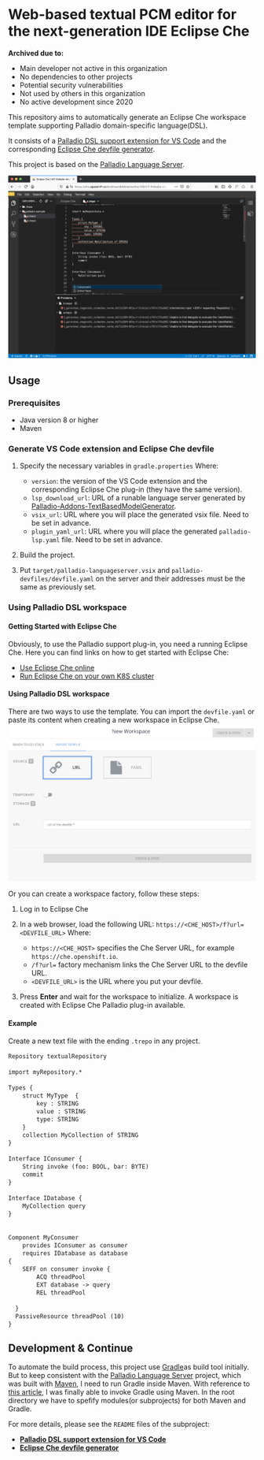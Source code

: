 # Web-based textual PCM editor for the next-generation IDE Eclipse Che


**Archived due to:**
- Main developer not active in this organization
- No dependencies to other projects
- Potential security vulnerabilities
- Not used by others in this organization
- No active development since 2020



This repository aims to automatically generate an Eclipse Che workspace template supporting Palladio domain-specific language(DSL).

It consists of a [Palladio DSL support extension for VS Code](./vscode-palladio) and the corresponding [Eclipse Che devfile generator](./palladio-devfiles).

This project is based on the [Palladio Language Server](https://github.com/PalladioSimulator/Palladio-Addons-TextBasedModelGenerator).

![](https://raw.githubusercontent.com/merlinz165/Palladio-Editors-VSCode-Assets/master/images/che-final.png)

## Usage

### Prerequisites
* Java version 8 or higher
* Maven

### Generate VS Code extension and Eclipse Che devfile

1. Specify the necessary variables in `gradle.properties`
Where:
    - `version`: the version of the VS Code extension and the corresponding Eclipse Che plug-in (they have the same version).
    - `lsp_download_url`: URL of a runable language server generated by [Palladio-Addons-TextBasedModelGenerator](https://github.com/PalladioSimulator/Palladio-Addons-TextBasedModelGenerator).
    - `vsix_url`: URL where you will place the generated vsix file. Need to be set in advance.
    - `plugin_yaml_url`: URL where you will place the generated `palladio-lsp.yaml` file. Need to be set in advance.

2. Build the project.
3. Put `target/palladio-languageserver.vsix` and `palladio-devfiles/devfile.yaml` on the server and their addresses must be the same as previously set.


### Using Palladio DSL workspace

#### Getting Started with Eclipse Che

Obviously, to use the Palladio support plug-in, you need a running Eclipse Che. Here you can find links on how to get started with Eclipse Che:

* [Use Eclipse Che online](https://www.eclipse.org/che/getting-started/cloud/)
* [Run Eclipse Che on your own K8S cluster](https://www.eclipse.org/che/docs/che-7/che-quick-starts/)

#### Using Palladio DSL workspace

There are two ways to use the template. You can import the `devfile.yaml` or paste its content when creating a new workspace in Eclipse Che.
![](https://raw.githubusercontent.com/merlinz165/Palladio-Editors-VSCode-Assets/master/images/create_new_wksp.png)

Or you can create a workspace factory, follow these steps:

1. Log in to Eclipse Che
2. In a web browser, load the following URL:
`https://<CHE_HOST>/f?url=<DEVFILE_URL>`
Where:
    - `https://<CHE_HOST>` specifies the Che Server URL, for example `https://che.openshift.io`.
    - `/f?url=` factory mechanism links the Che Server URL to the devfile URL.
    - `<DEVFILE_URL>` is the URL where you put your devfile.

3. Press **Enter** and wait for the workspace to initialize.
A workspace is created with Eclipse Che Palladio plug-in available.

#### Example

Create a new text file with the ending `.trepo` in any project.

``` Smalltalk
Repository textualRepository

import myRepository.*

Types {
    struct MyType  {
        key : STRING
        value : STRING
        type: STRING
    }
    collection MyCollection of STRING
}

Interface IConsumer {
    String invoke (foo: BOOL, bar: BYTE)
    commit
}

Interface IDatabase {
    MyCollection query
}


Component MyConsumer
    provides IConsumer as consumer
    requires IDatabase as database
{
    SEFF on consumer invoke {
        ACQ threadPool
        EXT database -> query
        REL threadPool

  }
  PassiveResource threadPool (10)
}

```

## Development & Continue

To automate the build process, this project use [Gradle](https://gradle.org/)as build tool initially. But to keep consistent with the [Palladio Language Server](https://github.com/PalladioSimulator/Palladio-Addons-TextBasedModelGenerator) project, which was built with [Maven](https://maven.apache.org/), I need to run Gradle inside Maven.
With reference to [this article](http://andresalmiray.com/running-gradle-inside-maven/), I was finally able to invoke Gradle using Maven.
In the root directory we have to spefify modules(or subprojects) for both Maven and Gradle.

For more details, please see the `README` files of the subproject:

- **[Palladio DSL support extension for VS Code](./vscode-palladio/README.md)**
- **[Eclipse Che devfile generator](./palladio-devfiles/README.md)**
